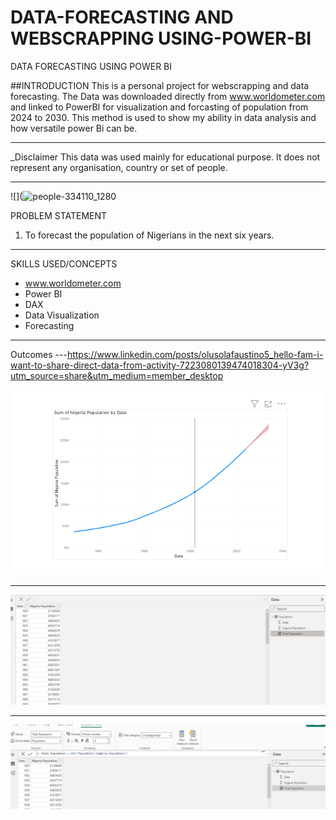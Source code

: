 # DATA-FORECASTING AND WEBSCRAPPING USING-POWER-BI
DATA FORECASTING USING POWER BI

##INTRODUCTION
This is a personal project for webscrapping and data forecasting. The Data was downloaded directly from www.worldometer.com and linked to PowerBI for visualization and forcasting of population from 2024 to 2030. This method is used to show my ability in data analysis and how versatile power Bi can be.

____________________

_Disclaimer This data was used mainly for educational purpose. It does not represent any organisation, country or set of people.

_____________

![](![people-334110_1280](https://github.com/user-attachments/assets/beb5af76-38be-49ce-84e8-85a3f7c25fc4)

PROBLEM STATEMENT
1. To forecast the population of Nigerians in the next six years.

_______________________________________

SKILLS USED/CONCEPTS 
- www.worldometer.com
- Power BI
- DAX
- Data Visualization
- Forecasting

____________

Outcomes  ---https://www.linkedin.com/posts/olusolafaustino5_hello-fam-i-want-to-share-direct-data-from-activity-7223080139474018304-yV3g?utm_source=share&utm_medium=member_desktop


![](forecast.png)

_______________

![](forecast2.png)


_________________

![](forecast3.png)




